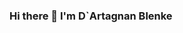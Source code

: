 ### Hi there 👋 I'm D`Artagnan Blenke

<!--
**DartaBlenke/DartaBlenke** is a ✨ _special_ ✨ repository because its `README.md` (this file) appears on your GitHub profile.

Here are some ideas to get you started:

- 🌱 I’m currently learning Software Engineering.
- 👯 I’m looking to collaborate on create new things and help others devs.
- 🤔 I’m looking for help with create and aplly my skills.
- 💬 Ask me about evrything.
- 📫 How to reach me: dartagnan.blenke@gmail.com.
- 😄 Pronouns: My name is, D'Artagnan but you can call me Darta.
- ⚡ Fun fact: I recentlly get in the dev words and I want to lear, I have 18 years old, I left home when I was 14.

-->
